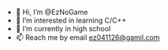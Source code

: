 - 👋 Hi, I’m @EzNoGame
- 👀 I’m interested in learning C/C++
- 🌱 I’m currently in high school
- 📫 Reach me by email ez041126@gamil.com

<!---
EzNoGame/EzNoGame is a ✨ special ✨ repository because its `README.md` (this file) appears on your GitHub profile.
You can click the Preview link to take a look at your changes.
--->
